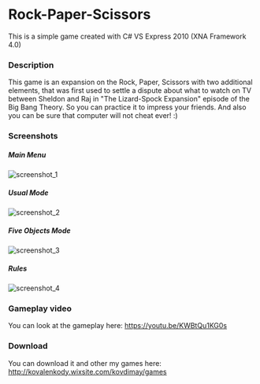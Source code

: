 # Rock-Paper-Scissors
This is a simple game created with C# VS Express 2010 (XNA Framework 4.0)

### Description
This game is an expansion on the Rock, Paper, Scissors with two additional elements, that was first used to settle a dispute about what to watch on TV between Sheldon and Raj in \"The Lizard-Spock Expansion\" episode of the Big Bang Theory. So you can practice it to impress your friends. And also you can be sure that computer will not cheat ever! :)

### Screenshots
##### Main Menu
![screenshot_1](https://cloud.githubusercontent.com/assets/26466644/24862943/22787738-1dff-11e7-8da7-b98fcc1c6d4f.png)

##### Usual Mode
![screenshot_2](https://cloud.githubusercontent.com/assets/26466644/24862944/227b3806-1dff-11e7-956f-3fbc4d43ee5d.png)

##### Five Objects Mode
![screenshot_3](https://cloud.githubusercontent.com/assets/26466644/24862946/227cd5e4-1dff-11e7-84fd-9431edef8561.png)

##### Rules
![screenshot_4](https://cloud.githubusercontent.com/assets/26466644/24862945/227c1258-1dff-11e7-8fb5-e9a577eb7073.png)

### Gameplay video
You can look at the gameplay here: https://youtu.be/KWBtQu1KG0s

### Download
You can download it and other my games here: http://kovalenkody.wixsite.com/kovdimay/games
